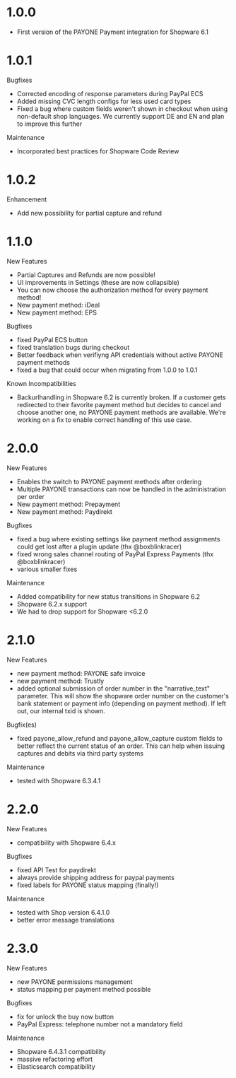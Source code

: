 # 1.0.0
- First version of the PAYONE Payment integration for Shopware 6.1

# 1.0.1
Bugfixes

* Corrected encoding of response parameters during PayPal ECS
* Added missing CVC length configs for less used card types
* Fixed a bug where custom fields weren't shown in checkout when using non-default shop languages. We currently support DE and EN and plan to improve this further

Maintenance

* Incorporated best practices for Shopware Code Review

# 1.0.2
Enhancement

* Add new possibility for partial capture and refund

# 1.1.0

New Features

* Partial Captures and Refunds are now possible!
* UI improvements in Settings (these are now collapsible)
* You can now choose the authorization method for every payment method!
* New payment method: iDeal
* New payment method: EPS

Bugfixes

* fixed PayPal ECS button
* fixed translation bugs during checkout
* Better feedback when verifiyng API credentials without active PAYONE payment methods
* fixed a bug that could occur when migrating from 1.0.0 to 1.0.1

Known Incompatibilities

* Backurlhandling in Shopware 6.2 is currently broken. If a customer gets redirected to their favorite payment method but decides to cancel and choose another one, no PAYONE payment methods are available. We're working on a fix to enable correct handling of this use case.

# 2.0.0

New Features

* Enables the switch to PAYONE payment methods after ordering
* Multiple PAYONE transactions can now be handled in the administration per order
* New payment method: Prepayment
* New payment method: Paydirekt

Bugfixes

* fixed a bug where existing settings like payment method assignments could get lost after a plugin update (thx @boxblinkracer)
* fixed wrong sales channel routing of PayPal Express Payments (thx @boxblinkracer)
* various smaller fixes

Maintenance

* Added compatibility for new status transitions in Shopware 6.2
* Shopware 6.2.x support
* We had to drop support for Shopware <6.2.0

# 2.1.0

New Features
 
* new payment method: PAYONE safe invoice
* new payment method: Trustly
* added optional submission of order number in the "narrative_text" parameter. This will show the shopware order number on the customer's bank statement or payment info (depending on payment method). If left out, our internal txid is shown.
 
Bugfix(es)
 
* fixed payone_allow_refund and payone_allow_capture custom fields to better reflect the current status of an order. This can help when issuing captures and debits via third party systems
 
Maintenance
 
* tested with Shopware 6.3.4.1

# 2.2.0

New Features
 
* compatibility with Shopware 6.4.x
 
Bugfixes
 
* fixed API Test for paydirekt
* always provide shipping address for paypal payments
* fixed labels for PAYONE status mapping (finally!) 
 
Maintenance
 
* tested with Shop version 6.4.1.0
* better error message translations

# 2.3.0

New Features
 
* new PAYONE permissions management
* status mapping per payment method possible
 
Bugfixes
 
* fix for unlock the buy now button
* PayPal Express: telephone number not a mandatory field 
 
Maintenance
 
* Shopware 6.4.3.1 compatibility
* massive refactoring effort
* Elasticsearch compatibility